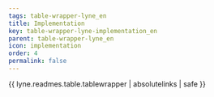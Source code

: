 ```yaml
---
tags: table-wrapper-lyne_en
title: Implementation
key: table-wrapper-lyne-implementation_en
parent: table-wrapper-lyne_en
icon: implementation
order: 4
permalink: false  
---
```

{{ lyne.readmes.table.tablewrapper | absolutelinks | safe }}


